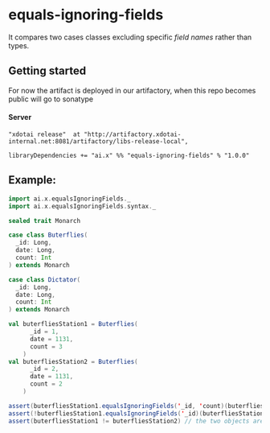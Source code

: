 # equals-ignoring-fields

It compares two cases classes excluding specific *field names* rather than types.

## Getting started

For now the artifact is deployed in our artifactory, when this repo becomes public will go to sonatype

#### Server

```
"xdotai release"  at "http://artifactory.xdotai-internal.net:8081/artifactory/libs-release-local",
```

```
libraryDependencies += "ai.x" %% "equals-ignoring-fields" % "1.0.0"
```

## Example:
```scala
import ai.x.equalsIgnoringFields._
import ai.x.equalsIgnoringFields.syntax._

sealed trait Monarch

case class Buterflies(
  _id: Long,
  date: Long,
  count: Int
) extends Monarch

case class Dictator(
  _id: Long,
  date: Long,
  count: Int
) extends Monarch

val buterfliesStation1 = Buterflies(
      _id = 1,
      date = 1131,
      count = 3
    )
val buterfliesStation2 = Buterflies(
      _id = 2,
      date = 1131,
      count = 2
    )

assert(buterfliesStation1.equalsIgnoringFields('_id, 'count)(buterfliesStation2)) // the two objects are the same if we ignore those two fields
assert(!buterfliesStation1.equalsIgnoringFields('_id)(buterfliesStation2)) // the two objects are different if not ignoring `count`
assert(buterfliesStation1 != buterfliesStation2) // the two objects are different, period

```
